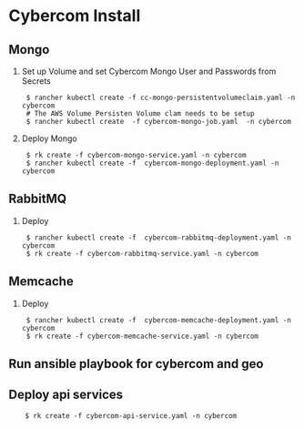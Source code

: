 # Cybercom Install

## Mongo

1. Set up Volume and set Cybercom Mongo User and Passwords from Secrets 

        $ rancher kubectl create -f cc-mongo-persistentvolumeclaim.yaml -n cybercom
        # The AWS Volume Persisten Volume clam needs to be setup
        $ rancher kubectl create  -f cybercom-mongo-job.yaml  -n cybercom
        

2. Deploy Mongo

        $ rk create -f cybercom-mongo-service.yaml -n cybercom
        $ rancher kubectl create -f  cybercom-mongo-deployment.yaml -n cybercom

## RabbitMQ

1. Deploy

        $ rancher kubectl create -f  cybercom-rabbitmq-deployment.yaml -n cybercom
        $ rk create -f cybercom-rabbitmq-service.yaml -n cybercom

## Memcache

1. Deploy

        $ rancher kubectl create -f  cybercom-memcache-deployment.yaml -n cybercom
        $ rk create -f cybercom-memcache-service.yaml -n cybercom


## Run ansible playbook for cybercom and geo


## Deploy api services

        $ rk create -f cybercom-api-service.yaml -n cybercom

 


